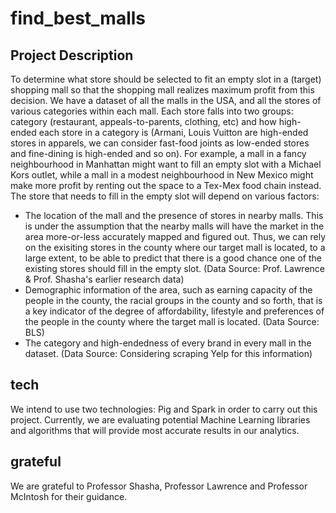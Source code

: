 # find_best_malls

## Project Description

To determine what store should be selected to fit an empty slot in a (target) shopping mall so that the shopping mall realizes maximum profit from this decision. We have a dataset of all the malls in the USA, and all the stores of various categories within each mall. Each store falls into two groups: category (restaurant, appeals-to-parents, clothing, etc) and how high-ended each store in a category is (Armani, Louis Vuitton are high-ended stores in apparels, we can consider fast-food joints as low-ended stores and fine-dining is high-ended and so on). For example, a mall in a fancy neighbourhood in Manhattan might want to fill an empty slot with a Michael Kors outlet, while a mall in a modest neighbourhood in New Mexico might make more profit by renting out the space to a Tex-Mex food chain instead. The store that needs to fill in the empty slot will depend on various factors:
* The location of the mall and the presence of stores in nearby malls. This is under the assumption that the nearby malls will have the market in the area more-or-less accurately mapped and figured out. Thus, we can rely on the exisiting stores in the county where our target mall is located, to a large extent, to be able to predict that there is a good chance one of the existing stores should fill in the empty slot. (Data Source: Prof. Lawrence & Prof. Shasha's earlier research data)
* Demographic information of the area, such as earning capacity of the people in the county, the racial groups in the county and so forth, that is a key indicator of the degree of affordability, lifestyle and preferences of the people in the county where the target mall is located. (Data Source: BLS)
* The category and high-endedness of every brand in every mall in the dataset. (Data Source: Considering scraping Yelp for this information)

## tech

We intend to use two technologies: Pig and Spark in order to carry out this project. Currently, we are evaluating potential Machine Learning libraries and algorithms that will provide most accurate results in our analytics.

## grateful
We are grateful to Professor Shasha, Professor Lawrence and Professor McIntosh for their guidance.